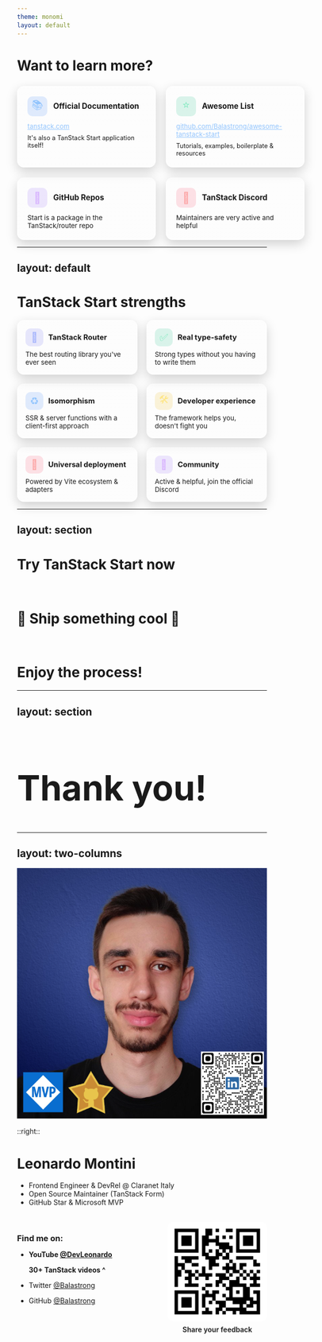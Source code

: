 ```yaml
---
theme: monomi
layout: default
---
```


# Want to learn more?

<div style="display:grid;grid-template-columns:repeat(2,minmax(280px,1fr));gap:20px;margin-top:24px;align-items:stretch">
  <div style="background:linear-gradient(180deg,rgba(255,255,255,.08),rgba(255,255,255,.02));border:1px solid rgba(255,255,255,.12);border-radius:14px;padding:20px;backdrop-filter:blur(3px);box-shadow:0 8px 22px rgba(0,0,0,.18)">
    <div style="display:flex;align-items:center;gap:12px;margin-bottom:12px">
      <div style="width:40px;height:40px;border-radius:10px;display:flex;align-items:center;justify-content:center;background:rgba(59,130,246,.15);color:#93c5fd;font-size:22px">📚</div>
      <h3 style="margin:0;font-size:1.1em">Official Documentation</h3>
    </div>
    <p style="margin:0 0 8px 0;font-size:.95em">
      <a href="https://tanstack.com" style="color:#93c5fd;text-decoration:underline" target="_blank" rel="noopener noreferrer">tanstack.com</a>
    </p>
    <p style="margin:0;font-size:.9em">It's also a TanStack Start application itself!</p>
  </div>

  <div style="background:linear-gradient(180deg,rgba(255,255,255,.08),rgba(255,255,255,.02));border:1px solid rgba(255,255,255,.12);border-radius:14px;padding:20px;backdrop-filter:blur(3px);box-shadow:0 8px 22px rgba(0,0,0,.18)">
    <div style="display:flex;align-items:center;gap:12px;margin-bottom:12px">
      <div style="width:40px;height:40px;border-radius:10px;display:flex;align-items:center;justify-content:center;background:rgba(16,185,129,.15);color:#6ee7b7;font-size:22px">⭐</div>
      <h3 style="margin:0;font-size:1.1em">Awesome List</h3>
    </div>
    <p style="margin:0 0 8px 0;font-size:.95em">
      <a href="github.com/Balastrong/awesome-tanstack-start" style="color:#93c5fd;text-decoration:underline" target="_blank" rel="noopener noreferrer">github.com/Balastrong/awesome-tanstack-start</a>
    </p>
    <p style="margin:0;;font-size:.9em">Tutorials, examples, boilerplate & resources</p>
  </div>

  <div style="background:linear-gradient(180deg,rgba(255,255,255,.08),rgba(255,255,255,.02));border:1px solid rgba(255,255,255,.12);border-radius:14px;padding:20px;backdrop-filter:blur(3px);box-shadow:0 8px 22px rgba(0,0,0,.18)">
    <div style="display:flex;align-items:center;gap:12px;margin-bottom:12px">
      <div style="width:40px;height:40px;border-radius:10px;display:flex;align-items:center;justify-content:center;background:rgba(139,92,246,.15);color:#d8b4fe;font-size:22px">🐙</div>
      <h3 style="margin:0;font-size:1.1em">GitHub Repos</h3>
    </div>
    <p style="margin:0;;font-size:.95em">Start is a package in the TanStack/router repo</p>
  </div>

  <div style="background:linear-gradient(180deg,rgba(255,255,255,.08),rgba(255,255,255,.02));border:1px solid rgba(255,255,255,.12);border-radius:14px;padding:20px;backdrop-filter:blur(3px);box-shadow:0 8px 22px rgba(0,0,0,.18)">
    <div style="display:flex;align-items:center;gap:12px;margin-bottom:12px">
      <div style="width:40px;height:40px;border-radius:10px;display:flex;align-items:center;justify-content:center;background:rgba(244,63,94,.15);color:#fca5a5;font-size:22px">💬</div>
      <h3 style="margin:0;font-size:1.1em">TanStack Discord</h3>
    </div>
    <p style="margin:0;;font-size:.95em">Maintainers are very active and helpful</p>
  </div>
</div>

---
layout: default
---

# TanStack Start strengths

<div style="display:grid;grid-template-columns:repeat(auto-fit,minmax(220px,1fr));gap:18px;margin-top:12px;align-items:stretch">
  <div style="background:linear-gradient(180deg,rgba(255,255,255,.08),rgba(255,255,255,.02));border:1px solid rgba(255,255,255,.12);border-radius:14px;padding:16px;backdrop-filter:blur(3px);box-shadow:0 8px 22px rgba(0,0,0,.18)">
    <div style="display:flex;align-items:center;gap:10px;margin-bottom:8px">
      <div style="width:36px;height:36px;border-radius:10px;display:flex;align-items:center;justify-content:center;background:rgba(99,102,241,.15);color:#a5b4fc;font-size:20px">🧭</div>
      <h3 style="margin:0;font-size:1.05em">TanStack Router</h3>
    </div>
    <p style="margin:0;;font-size:.95em">The best routing library you've ever seen</p>
  </div>

  <div style="background:linear-gradient(180deg,rgba(255,255,255,.08),rgba(255,255,255,.02));border:1px solid rgba(255,255,255,.12);border-radius:14px;padding:16px;backdrop-filter:blur(3px);box-shadow:0 8px 22px rgba(0,0,0,.18)">
    <div style="display:flex;align-items:center;gap:10px;margin-bottom:8px">
      <div style="width:36px;height:36px;border-radius:10px;display:flex;align-items:center;justify-content:center;background:rgba(16,185,129,.15);color:#6ee7b7;font-size:20px">✅</div>
      <h3 style="margin:0;font-size:1.05em">Real type-safety</h3>
    </div>
    <p style="margin:0;;font-size:.95em">Strong types without you having to write them</p>
  </div>

  <div style="background:linear-gradient(180deg,rgba(255,255,255,.08),rgba(255,255,255,.02));border:1px solid rgba(255,255,255,.12);border-radius:14px;padding:16px;backdrop-filter:blur(3px);box-shadow:0 8px 22px rgba(0,0,0,.18)">
    <div style="display:flex;align-items:center;gap:10px;margin-bottom:8px">
      <div style="width:36px;height:36px;border-radius:10px;display:flex;align-items:center;justify-content:center;background:rgba(59,130,246,.15);color:#93c5fd;font-size:20px">♻️</div>
      <h3 style="margin:0;font-size:1.05em">Isomorphism</h3>
    </div>
    <p style="margin:0;;font-size:.95em">SSR & server functions with a client-first approach</p>
  </div>

  <div style="background:linear-gradient(180deg,rgba(255,255,255,.08),rgba(255,255,255,.02));border:1px solid rgba(255,255,255,.12);border-radius:14px;padding:16px;backdrop-filter:blur(3px);box-shadow:0 8px 22px rgba(0,0,0,.18)">
    <div style="display:flex;align-items:center;gap:10px;margin-bottom:8px">
      <div style="width:36px;height:36px;border-radius:10px;display:flex;align-items:center;justify-content:center;background:rgba(234,179,8,.15);color:#fde68a;font-size:20px">🛠️</div>
      <h3 style="margin:0;font-size:1.05em">Developer experience</h3>
    </div>
    <p style="margin:0;;font-size:.95em">The framework helps you, doesn't fight you</p>
  </div>

  <div style="background:linear-gradient(180deg,rgba(255,255,255,.08),rgba(255,255,255,.02));border:1px solid rgba(255,255,255,.12);border-radius:14px;padding:16px;backdrop-filter:blur(3px);box-shadow:0 8px 22px rgba(0,0,0,.18)">
    <div style="display:flex;align-items:center;gap:10px;margin-bottom:8px">
      <div style="width:36px;height:36px;border-radius:10px;display:flex;align-items:center;justify-content:center;background:rgba(244,63,94,.15);color:#fca5a5;font-size:20px">🚀</div>
      <h3 style="margin:0;font-size:1.05em">Universal deployment</h3>
    </div>
    <p style="margin:0;;font-size:.95em">Powered by Vite ecosystem & adapters</p>
  </div>

  <div style="background:linear-gradient(180deg,rgba(255,255,255,.08),rgba(255,255,255,.02));border:1px solid rgba(255,255,255,.12);border-radius:14px;padding:16px;backdrop-filter:blur(3px);box-shadow:0 8px 22px rgba(0,0,0,.18)">
    <div style="display:flex;align-items:center;gap:10px;margin-bottom:8px">
      <div style="width:36px;height:36px;border-radius:10px;display:flex;align-items:center;justify-content:center;background:rgba(139,92,246,.15);color:#d8b4fe;font-size:20px">🤝</div>
      <h3 style="margin:0;font-size:1.05em">Community</h3>
    </div>
    <p style="margin:0;;font-size:.95em">Active & helpful, join the official Discord</p>
  </div>
</div>

---
layout: section
---

# Try TanStack Start now
<br />

# 🚀 Ship something cool 🚀
<br />

# Enjoy the process!

---
layout: section
---

<h1 style="font-size: 5em">Thank you!</h1>

---
layout: two-columns
---

![Propic](.demo/slides/img/propic.png)

::right::
# Leonardo Montini

- Frontend Engineer & DevRel @ Claranet Italy
- Open Source Maintainer (TanStack Form)
- GitHub Star & Microsoft MVP

<br />

<div style="float: left">

<h3 style="margin-bottom: 10px">Find me on:</h3>

- **YouTube [@DevLeonardo](https://www.youtube.com/@DevLeonardo)**
  
  **30+ TanStack videos ^**
- Twitter [@Balastrong](https://twitter.com/Balastrong)
- GitHub [@Balastrong](https://github.com/Balastrong)

</div>
<div style="float: right; text-align: center;">
    <img src=".demo/slides/img/qr-agenda.png" alt="Agenda QR Code" width="200" height="200" style="border-radius: 10px;"/>
    <div style="font-weight: 600; margin-top: 5px">Share your feedback</div>
</div>
